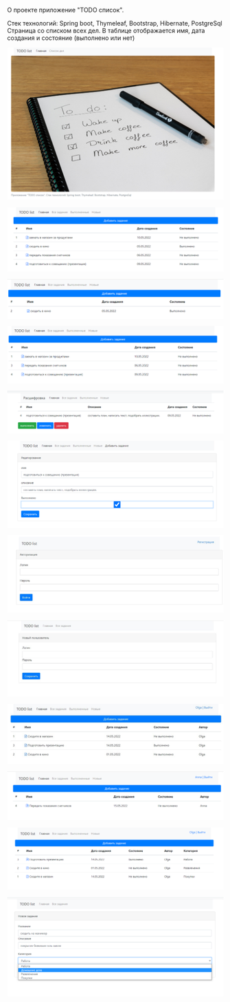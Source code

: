 О проекте
приложение "TODO список".

Стек технологий: Spring boot, Thymeleaf, Bootstrap, Hibernate, PostgreSql
Страница со списком всех дел. В таблице отображается имя, дата создания и состояние (выполнено или нет)

![img.png](img.png)

![img_1.png](img_1.png)

![img_2.png](img_2.png)

![img_3.png](img_3.png)

![img_4.png](img_4.png)

![img_5.png](img_5.png)

![img_6.jpg](img_6.jpg)

![img_7.jpg](img_7.jpg)

![img_9.jpg](img_9.jpg)

![img_8.jpg](img_8.png)

![img_10.png](img_10.png)

![img_11.png](img_11.png)